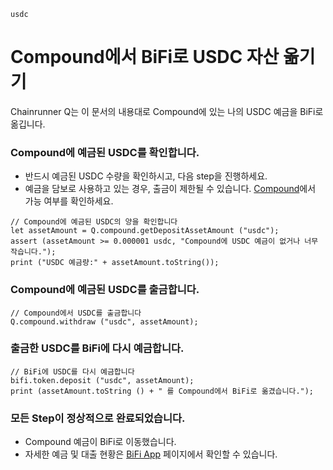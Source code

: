 ```meta-Currency
usdc
```

# Compound에서 BiFi로 USDC 자산 옮기기

Chainrunner Q는 이 문서의 내용대로 Compound에 있는 나의 USDC 예금을 BiFi로 옮깁니다.

### Compound에 예금된 USDC를 확인합니다.

- 반드시 예금된 USDC 수량을 확인하시고, 다음 step을 진행하세요.
- 예금을 담보로 사용하고 있는 경우, 출금이 제한될 수 있습니다. [Compound](https://app.compound.finance/)에서 가능 여부를 확인하세요.

```output-Dynamic
// Compound에 예금된 USDC의 양을 확인합니다
let assetAmount = Q.compound.getDepositAssetAmount ("usdc");
assert (assetAmount >= 0.000001 usdc, "Compound에 USDC 예금이 없거나 너무 작습니다.");
print ("USDC 예금량:" + assetAmount.toString());
```

### Compound에 예금된 USDC를 출금합니다.

```taster
// Compound에서 USDC를 출금합니다
Q.compound.withdraw ("usdc", assetAmount);
```

### 출금한 USDC를 BiFi에 다시 예금합니다.

```taster
// BiFi에 USDC를 다시 예금합니다
bifi.token.deposit ("usdc", assetAmount);
print (assetAmount.toString () + " 를 Compound에서 BiFi로 옮겼습니다.");
```

### 모든 Step이 정상적으로 완료되었습니다.

- Compound 예금이 BiFi로 이동했습니다.
- 자세한 예금 및 대출 현황은 [BiFi App](https://app.bifi.finance/) 페이지에서 확인할 수 있습니다.

